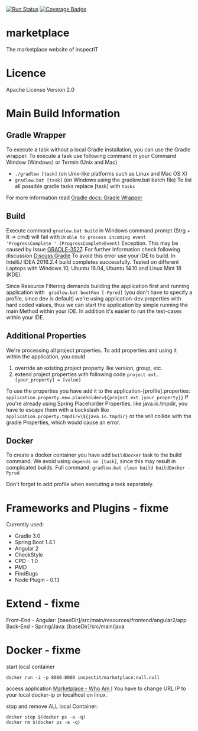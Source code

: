  [![Run Status](https://api.shippable.com/projects/57bfdf1d2345db10004fe95a/badge?branch=master)](https://app.shippable.com/projects/57bfdf1d2345db10004fe95a)  [![Coverage Badge](https://api.shippable.com/projects/57bfdf1d2345db10004fe95a/coverageBadge?branch=master)](https://app.shippable.com/projects/57bfdf1d2345db10004fe95a) 

# marketplace
The marketplace website of inspectIT

# Licence
Apache License Version 2.0

# Main Build Information
## Gradle Wrapper
To execute a task without a local Gradle installation, you can use the Gradle wrapper. To execute a task use following command in your Command Window (Windows) or Termin (Unix and Mac)
- ``` ./gradlew [task] ``` (on Unix-like platforms such as Linux and Mac OS X)
- ``` gradlew.bat [task] ``` (on Windows using the gradlew.bat batch file)
To list all possible gradle tasks replace \[task\] with ``` tasks ``` 

For more information read [Gradle docs: Gradle Wrapper](https://docs.gradle.org/3.0/userguide/gradle_wrapper.html)

## Build
Execute command ``` gradlew.bat build ``` in Windows command prompt (Strg + R -> cmd) will fail with ``` Unable to process incoming event 'ProgressComplete ' (ProgressCompleteEvent) ``` Exception. This may be caused by Issue [GRADLE-3527](https://issues.gradle.org/browse/GRADLE-3527). For further Information check following discussion [Discuss Gradle](https://discuss.gradle.org/t/build-fails-with-unable-to-process-incoming-event-progresscomplete-progresscompleteevent/18434/17) 
To avoid this error use your IDE to build.
In IntelliJ IDEA 2016.2.4 build completes successfully. Tested on different Laptops with Windows 10, Ubuntu 16.04, Ubuntu 14.10 and Linux Mint 18 (KDE). 

Since Resource Filtering demands building the application first and running application with ``` gradlew.bat bootRun [-Pprod]``` (you don't have to specify a profile, since dev is default) we're using application-dev.properties with hard coded values, thus we can start the application by simple running the main Method within your IDE. In addition it's easier to run the test-cases within your IDE.

## Additional Properties
We're processing all project properties. To add properties and using it within the application, you could
1. override an existing project property like version, group, etc. 
2. extend project properties with following code ``` project.ext.[your_property] = [value] ```

To use the properties you have add it to the application-[profile].properties: ``` application.property.new.placeholder=${project.ext.[your_property]} ```
If you're already using Spring Placeholder Properties, like java.io.tmpdir, you have to escape them with a backslash like ``` application.property.tmpdir=\${java.io.tmpdir} ``` or the will collide with the gradle Properties, which would cause an error.

## Docker
To create a docker container you have add ``` buildDocker ``` task to the build command. We avoid using ``` depends on [task] ```, since this may result in complicated builds.
Full command: ``` gradlew.bat clean build buildDocker -Pprod ```

Don't forget to add profile when executing a task separately.

# Frameworks and Plugins - fixme
Currently used:
- Gradle 3.0
- Spring Boot 1.4.1
- Angular 2
- CheckStyle
- CPD - 1.0
- PMD
- FindBugs
- Node Plugin - 0.13

# Extend - fixme
Front-End - Angular: [baseDir]/src/main/resources/frontend/angular2/app
Back-End - Spring/Java: [baseDir]/src/main/java


# Docker - fixme
start local container 
````
docker run -i -p 8080:8080 inspectit/marketplace:null.null
````
access application [Marketplace - Who Am I](http://192.168.99.100:8080/marketplace/whoami) You have to change URL IP to your local docker-ip or localhost on linux.

stop and remove ALL local Container:
````
docker stop $(docker ps -a -q)
docker rm $(docker ps -a -q)
````
